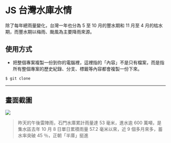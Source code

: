 # JS 台灣水庫水情

除了每年總雨量變化，台灣一年也分為 5 至 10 月的豐水期和 11 月至 4 月的枯水期，而豐水期以梅雨、颱風為主要降雨來源。

## 使用方式
- 把整個專案複製一份到你的電腦裡，這裡指的「內容」不是只有檔案，而是指所有整個專案的歷史紀錄、分支、標籤等內容都會複製一份下來。
```sh
$ git clone
```

----

## 畫面截圖
![](https://i.imgur.com/3mYHWoK.png)
> 昨天的午後雷陣雨，石門水庫累計雨量達 53 毫米，進水逾 600 萬噸，是集水區去年 10 月 8 日單日累積雨量 57.2 毫米以來，近 9 個多月來多，蓄水率突破 45 ％，正朝「半庫」挺進
